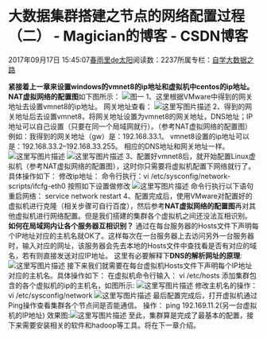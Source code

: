 
# 大数据集群搭建之节点的网络配置过程（二） - Magician的博客 - CSDN博客


2017年09月17日 15:45:07[春雨里de太阳](https://me.csdn.net/qq_16633405)阅读数：2237所属专栏：[自学大数据之路](https://blog.csdn.net/column/details/18514.html)



**紧接着上一章来设置windows的vmnet8的ip地址和虚拟机中centos的ip地址。**
**NAT虚拟网络的配置图**如下图所示：
![图一](https://img-blog.csdn.net/20170917145419027?watermark/2/text/aHR0cDovL2Jsb2cuY3Nkbi5uZXQvcXFfMTY2MzM0MDU=/font/5a6L5L2T/fontsize/400/fill/I0JBQkFCMA==/dissolve/70/gravity/SouthEast)
1、这里根据VMware中得到的网关地址去设置vmnet8的ip地址。
网关地址查看：
![这里写图片描述](https://img-blog.csdn.net/20170917145530024?watermark/2/text/aHR0cDovL2Jsb2cuY3Nkbi5uZXQvcXFfMTY2MzM0MDU=/font/5a6L5L2T/fontsize/400/fill/I0JBQkFCMA==/dissolve/70/gravity/SouthEast)
2、得到的网关地址后去设置vmnet8，将网关地址设置为vmnet8的网关地址，DNS地址；IP地址可以自己设置（只要在同一个局域网就行）。（参考NAT虚拟网络的配置图）
例如：我得到的网关地址（gw）是：192.168.33.1。
vmnet8设置的ip地址可以是：192.168.33.2–192.168.33.255。
相应的DNS地址和网关地址一样。
![这里写图片描述](https://img-blog.csdn.net/20170917145730990?watermark/2/text/aHR0cDovL2Jsb2cuY3Nkbi5uZXQvcXFfMTY2MzM0MDU=/font/5a6L5L2T/fontsize/400/fill/I0JBQkFCMA==/dissolve/70/gravity/SouthEast)
![这里写图片描述](https://img-blog.csdn.net/20170917145744319?watermark/2/text/aHR0cDovL2Jsb2cuY3Nkbi5uZXQvcXFfMTY2MzM0MDU=/font/5a6L5L2T/fontsize/400/fill/I0JBQkFCMA==/dissolve/70/gravity/SouthEast)
3、配置好vmnet8后，就开始配置Linux虚拟机（参考NAT虚拟网络的配置图），这时你只需要将虚拟机配置下网络就行了。具体操作如下：
修改ip地址：
命令行执行：vi /etc/sysconfig/network-scripts/ifcfg-eth0
按照如下设置做修改
![这里写图片描述](https://img-blog.csdn.net/20170917151531345?watermark/2/text/aHR0cDovL2Jsb2cuY3Nkbi5uZXQvcXFfMTY2MzM0MDU=/font/5a6L5L2T/fontsize/400/fill/I0JBQkFCMA==/dissolve/70/gravity/SouthEast)
命令行执行以下语句重启网络：
service network restart
4、配置完成后，使用VMware对配置好的虚拟机进行克隆（相关步骤可自行百度），然后参考**NAT虚拟网络的配置图**再对其他虚拟机进行网络配置。但是我们搭建的集群各个虚拟机之间还没法互相识别。
**如何在局域网内让各个服务器互相识别？**
通过在每台服务器的Hosts文件下声明每个IP地址对应的主机名就OK了。这样每次在一台服务器上去访问另外一台服务器时，输入对应的网址，该服务器会先去本地的Hosts文件中查找看是否有对应的域名，若有则直接发送对应IP地址。
这里有必要解释下**DNS的解析网址的原理**:
![这里写图片描述](https://img-blog.csdn.net/20170917152621969?watermark/2/text/aHR0cDovL2Jsb2cuY3Nkbi5uZXQvcXFfMTY2MzM0MDU=/font/5a6L5L2T/fontsize/400/fill/I0JBQkFCMA==/dissolve/70/gravity/SouthEast)
接下来我们就需要在每台虚拟机Hosts文件下声明每个IP地址对应的主机名。具体操作如下：
在虚拟机命令行输入：
vi /etc/hosts
添加集群包含的各个虚拟机的ip的主机名，如图所示:
![这里写图片描述](https://img-blog.csdn.net/20170917153518336?watermark/2/text/aHR0cDovL2Jsb2cuY3Nkbi5uZXQvcXFfMTY2MzM0MDU=/font/5a6L5L2T/fontsize/400/fill/I0JBQkFCMA==/dissolve/70/gravity/SouthEast)
修改主机名的操作：
vi /etc/sysconfig/network
![这里写图片描述](https://img-blog.csdn.net/20170917153815357?watermark/2/text/aHR0cDovL2Jsb2cuY3Nkbi5uZXQvcXFfMTY2MzM0MDU=/font/5a6L5L2T/fontsize/400/fill/I0JBQkFCMA==/dissolve/70/gravity/SouthEast)
最后配置完成后，打开虚拟机通过Ping操作查看集群各个节点间是否能通信。
操作：
ping 192.169.11.2(另一台虚拟机的IP地址)
效果图:![这里写图片描述](https://img-blog.csdn.net/20170917161646520?watermark/2/text/aHR0cDovL2Jsb2cuY3Nkbi5uZXQvcXFfMTY2MzM0MDU=/font/5a6L5L2T/fontsize/400/fill/I0JBQkFCMA==/dissolve/70/gravity/SouthEast)
至此，集群算是完成了最基本的配置，接下来需要安装相关的软件和hadoop等工具。将在下一章介绍。

